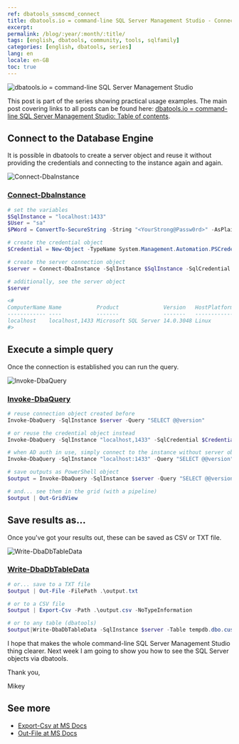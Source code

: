 ```yaml
---
ref: dbatools_ssmscmd_connect
title: dbatools.io = command-line SQL Server Management Studio - Connect, Query and Save
excerpt: 
permalink: /blog/:year/:month/:title/
tags: [english, dbatools, community, tools, sqlfamily]
categories: [english, dbatools, series]
lang: en
locale: en-GB
toc: true
---
```


![dbatools.io = command-line SQL Server Management Studio](dbatools_ssmscmd.png)

This post is part of the series showing practical usage examples. The main post covering links to all posts can be found here: [dbatools.io = command-line SQL Server Management Studio: Table of contents](https://www.bronowski.it/blog/2020/06/dbatools-io-command-line-sql-server-management-studio-table-of-contents/).

## Connect to the Database Engine

It is possible in dbatools to create a server object and reuse it without providing the credentials and connecting to the instance again and again.

![Connect-DbaInstance](dbatools_ssmscmd_0101_connect.png)

### [Connect-DbaInstance](https://docs.dbatools.io/#Connect-DbaInstance)

```powershell
# set the variables
$SqlInstance = "localhost:1433"
$User = "sa"
$PWord = ConvertTo-SecureString -String "<YourStrong@Passw0rd>" -AsPlainText -Force

# create the credential object
$Credential = New-Object -TypeName System.Management.Automation.PSCredential -ArgumentList $User, $PWord

# create the server connection object
$server = Connect-DbaInstance -SqlInstance $SqlInstance -SqlCredential $Credential

# additionally, see the server object
$server

<#
ComputerName Name           Product              Version   HostPlatform IsAzure IsClustered ConnectedAs
------------ ----           -------              -------   ------------ ------- ----------- -----------
localhost    localhost,1433 Microsoft SQL Server 14.0.3048 Linux        False   False       sa         
#>
```

## Execute a simple query

Once the connection is established you can run the query.

![Invoke-DbaQuery](dbatools_ssmscmd_0102_execute.png)

### [Invoke-DbaQuery](https://docs.dbatools.io/#Invoke-DbaQuery)

```powershell
# reuse connection object created before
Invoke-DbaQuery -SqlInstance $server -Query "SELECT @@version"

# or reuse the credential object instead
Invoke-DbaQuery -SqlInstance "localhost,1433" -SqlCredential $Credential -Query "SELECT @@version"

# when AD auth in use, simply connect to the instance without server object
Invoke-DbaQuery -SqlInstance "localhost:1433" -Query "SELECT @@version" 

# save outputs as PowerShell object
$output = Invoke-DbaQuery -SqlInstance $server -Query "SELECT @@version"

# and... see them in the grid (with a pipeline)
$output | Out-GridView
```

## Save results as…

Once you've got your results out, these can be saved as CSV or TXT file.

![Write-DbaDbTableData](dbatools_ssmscmd_0103_save.png)

### [Write-DbaDbTableData](https://docs.dbatools.io/#Write-DbaDbTableData)

```powershell
# or... save to a TXT file
$output | Out-File -FilePath .\output.txt

# or to a CSV file
$output | Export-Csv -Path .\output.csv -NoTypeInformation

# or to any table (dbatools)
$output|Write-DbaDbTableData -SqlInstance $server -Table tempdb.dbo.customers -AutoCreateTable
```

I hope that makes the whole command-line SQL Server Management Studio thing clearer. Next week I am going to show you how to see the SQL Server objects via dbatools.

Thank you,  

Mikey

## See more

* [Export-Csv at MS Docs](https://docs.microsoft.com/en-us/powershell/module/microsoft.powershell.utility/export-csv)
* [Out-File at MS Docs](https://docs.microsoft.com/en-us/powershell/module/microsoft.powershell.utility/out-file)
